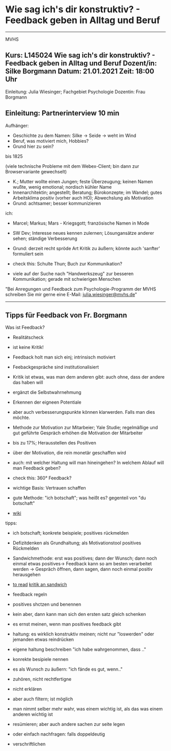 # Wie sag ich's dir konstruktiv?  - Feedback geben in Alltag und Beruf

---------------
MVHS

Kurs: L145024 Wie sag ich's dir konstruktiv?  - Feedback geben in Alltag und Beruf
Dozent/in: Silke Borgmann
Datum: 21.01.2021
Zeit: 18:00 Uhr
---------------

Einleitung: Julia Wiesinger; Fachgebiet Psychologie
Dozentin: Frau Borgmann

## Einleitung: Partnerinterview 10 min
Aufhänger:
* Geschichte zu dem Namen: Silke -> Seide -> weht im Wind
* Beruf, was motiviert mich, Hobbies?
* Grund hier zu sein?

bis 1825

(viele technische Probleme mit dem Webex-Client; bin dann zur Browservariante gewechselt)

* K.; Mutter wollte einen Jungen; feste Überzeugung; keinen Namen wußte, wenig emotional; nordisch kühler Name
* Innenarchitektin; angestellt; Beratung; Bürokonzepte; im Wandel; gutes Arbeitsklima positiv (vorher auch HO); Abwechslung als Motivation
* Grund: achtsamer; besser kommunizieren

ich:
* Marcel; Markus; Mars - Kriegsgott; französische Namen in Mode
* SW Dev; Interesse neues kennen zulernen; Lösungansätze anderer sehen; ständige Verbesserung
* Grund: derzeit recht spröde Art Kritik zu äußern; könnte auch 'sanfter' formuliert sein

* check this: Schulte Thun; Buch zur Kommunikation?
* viele auf der Suche nach "Handwerkszeug" zur besseren Kommunikation; gerade mit schwierigen Menschen

"Bei Anregungen und Feedback zum Psychologie-Programm der MVHS schreiben Sie mir gerne eine E-Mail: julia.wiesinger@mvhs.de"

---------------

## Tipps für Feedback von Fr. Borgmann
Was ist Feedback?
* Realitätscheck
* ist keine Kritik!
* Feedback holt man sich einj; intrinsisch motiviert
* Feebackgespräche sind institutionalisiert
* Kritik ist etwas, was man dem anderen gibt: auch ohne, dass der andere das haben will
* ergänzt die Selbstwahrnehmung
* Erkennen der eigneen Potentiale
* aber auch verbesserungspunkte können klarwerden. Falls man dies möchte.
* Methode zur Motivation zur Mitarbeier; Yale Studie; regelmäßige und gut geführte Gespräch erhöhen die Motivation der Mitarbeiter
* bis zu 17%; Herausstellen des Positiven
* über der Motivation, die rein monetär geschaffen wird
* auch: mit welcher Haltung will man hineingehen? In welchem Ablauf will man Feedback geben?
* check this: 360° Feedback?
* wichtige Basis: Vertrauen schaffen

* gute Methode: "ich botschaft"; was heißt es? gegenteil von "du botschaft"
* [wiki](https://www.google.com/url?sa=t&rct=j&q=&esrc=s&source=web&cd=&cad=rja&uact=8&ved=2ahUKEwik6Nbe0K3uAhUFxoUKHUwoDa4QFjAHegQICBAC&url=https%3A%2F%2Fde.wikipedia.org%2Fwiki%2FIch-Botschaft&usg=AOvVaw0Sx68aBsejW2mJRrd3iZ12)

tipps:
* ich botschaft; konkrete beispiele; positives rückmelden
* Defizitdenken als Grundhaltung; als Motivationstool positives Rückmelden
* Sandwichmethode: erst was positives; dann der Wunsch; dann noch einmal etwas positives-> Feedback kann so am besten verarbeitet werden
-> Gespräch öffnen, dann sagen, dann noch einmal positiv herausgehen
* [to read](https://karrierebibel.de/richtig-loben-und-motivieren/) [kritik an sandwich](https://karrierebibel.de/sandwich-kritik/)
* feedback regeln
* positives shctzen und benennen
* kein aber, dann kann man sich den ersten satz gleich schenken
* es ernst meinen, wenn man positives feedback gibt
* haltung: es wirklich konstruktiv meinen; nicht nur "loswerden" oder jemanden etwas reindrücken
* eigene haltung beschreiben "ich habe wahrgenommen, dass .."
* konrekte besipiele nennen
* es als Wunsch zu äußern: "ich fände es gut, wenn.."


* zuhören, nicht rechtfertigne
 * nicht erklären
* aber auch filtern; ist möglich
* man nimmt selber mehr wahr, was einem wichtig ist, als das was einem anderen wichtig ist
* resümieren; aber auch andere sachen zur seite legen
* oder einfach nachfragen: falls doppeldeutig
* verschriftlichen
